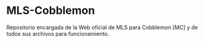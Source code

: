 # MLS-Cobblemon
Repositorio encargada de la Web oficial de MLS para Cobblemon [MC] y de todos sus archivos para funcionamiento.
